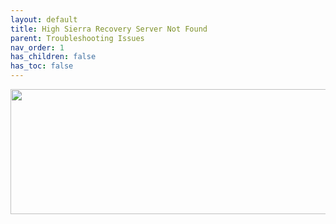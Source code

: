```yaml
---
layout: default
title: High Sierra Recovery Server Not Found
parent: Troubleshooting Issues
nav_order: 1
has_children: false
has_toc: false
---
```


<p align="center">
  <img width="650" height="200" src="../../../../assets/Header-Placeholder.png">
</p>
